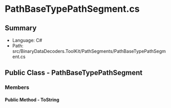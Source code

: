 ﻿# PathBaseTypePathSegment.cs

## Summary

* Language: C#
* Path: src/BinaryDataDecoders.ToolKit/PathSegments/PathBaseTypePathSegment.cs

## Public Class - PathBaseTypePathSegment

### Members

#### Public Method - ToString


